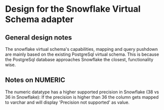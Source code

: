 # Design for the Snowflake Virtual Schema adapter

## General design notes
The snowflake virtual schema's capabilities, mapping and query pushdown are mainly based on the existing PostgreSql virtual schema. 
This is because the PostgreSql database approaches Snowflake the closest, functionality wise.

## Notes on NUMERIC
The numeric datatype has a higher supported precision in Snowflake (38 vs 36 in Snowflake): 
If the precision is higher than 36 the column gets mapped to varchar and will display 'Precision not supported' as value.